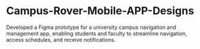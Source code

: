 # Campus-Rover-Mobile-APP-Designs
Developed a Figma prototype for a university campus navigation and management app, enabling students and faculty to streamline navigation, access schedules, and receive notifications.

